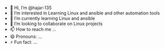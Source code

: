 - 👋 Hi, I’m @hajar-135
- 👀 I’m interested in Learning Linux and ansible and other automation tools
- 🌱 I’m currently learning Linux and ansible
- 💞️ I’m looking to collaborate on Linux projects
- 📫 How to reach me ...
- 😄 Pronouns: ...
- ⚡ Fun fact: ...

<!---
hajar-135/hajar-135 is a ✨ special ✨ repository because its `README.md` (this file) appears on your GitHub profile.
You can click the Preview link to take a look at your changes.
--->
